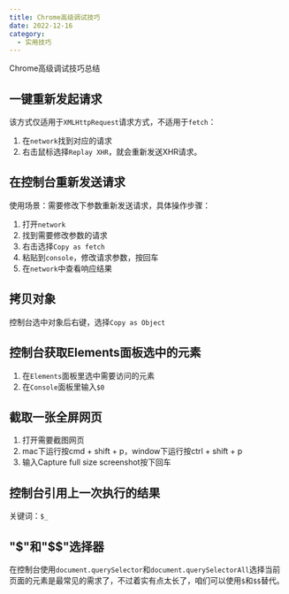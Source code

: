 ```yaml
---
title: Chrome高级调试技巧
date: 2022-12-16
category:
  - 实用技巧
---
```


Chrome高级调试技巧总结

##  一键重新发起请求
该方式仅适用于`XMLHttpRequest`请求方式，不适用于`fetch`：
1. 在`network`找到对应的请求
2. 右击鼠标选择`Replay XHR`，就会重新发送XHR请求。

## 在控制台重新发送请求

使用场景：需要修改下参数重新发送请求，具体操作步骤：
1. 打开`network`
2. 找到需要修改参数的请求
3. 右击选择`Copy as fetch`
4. 粘贴到`console`，修改请求参数，按回车
5. 在`network`中查看响应结果


## 拷贝对象
控制台选中对象后右键，选择`Copy as Object`

## 控制台获取Elements面板选中的元素
1. 在`Elements`面板里选中需要访问的元素
2. 在`Console`面板里输入`$0`
## 截取一张全屏网页

1. 打开需要截图网页
2. mac下运行按cmd + shift + p，window下运行按ctrl + shift + p
3. 输入Capture full size screenshot按下回车

## 控制台引用上一次执行的结果

关键词：`$_`

## "$"和"$$"选择器

在控制台使用`document.querySelector`和`document.querySelectorAll`选择当前页面的元素是最常见的需求了，不过着实有点太长了，咱们可以使用`$`和`$$`替代。